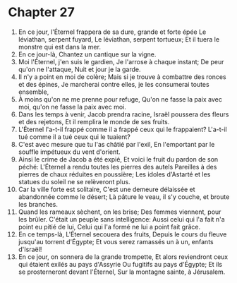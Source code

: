 # Chapter 27

1. En ce jour, l'Éternel frappera de sa dure, grande et forte épée Le léviathan, serpent fuyard, Le léviathan, serpent tortueux; Et il tuera le monstre qui est dans la mer.
2. En ce jour-là, Chantez un cantique sur la vigne.
3. Moi l'Éternel, j'en suis le gardien, Je l'arrose à chaque instant; De peur qu'on ne l'attaque, Nuit et jour je la garde.
4. Il n'y a point en moi de colère; Mais si je trouve à combattre des ronces et des épines, Je marcherai contre elles, je les consumerai toutes ensemble,
5. À moins qu'on ne me prenne pour refuge, Qu'on ne fasse la paix avec moi, qu'on ne fasse la paix avec moi.
6. Dans les temps à venir, Jacob prendra racine, Israël poussera des fleurs et des rejetons, Et il remplira le monde de ses fruits.
7. L'Éternel l'a-t-il frappé comme il a frappé ceux qui le frappaient? L'a-t-il tué comme il a tué ceux qui le tuaient?
8. C'est avec mesure que tu l'as châtié par l'exil, En l'emportant par le souffle impétueux du vent d'orient.
9. Ainsi le crime de Jacob a été expié, Et voici le fruit du pardon de son péché: L'Éternel a rendu toutes les pierres des autels Pareilles à des pierres de chaux réduites en poussière; Les idoles d'Astarté et les statues du soleil ne se relèveront plus.
10. Car la ville forte est solitaire, C'est une demeure délaissée et abandonnée comme le désert; Là pâture le veau, il s'y couche, et broute les branches.
11. Quand les rameaux sèchent, on les brise; Des femmes viennent, pour les brûler. C'était un peuple sans intelligence: Aussi celui qui l'a fait n'a point eu pitié de lui, Celui qui l'a formé ne lui a point fait grâce.
12. En ce temps-là, L'Éternel secouera des fruits, Depuis le cours du fleuve jusqu'au torrent d'Égypte; Et vous serez ramassés un à un, enfants d'Israël!
13. En ce jour, on sonnera de la grande trompette, Et alors reviendront ceux qui étaient exilés au pays d'Assyrie Ou fugitifs au pays d'Égypte; Et ils se prosterneront devant l'Éternel, Sur la montagne sainte, à Jérusalem.

